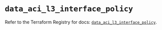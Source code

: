 # `data_aci_l3_interface_policy`

Refer to the Terraform Registry for docs: [`data_aci_l3_interface_policy`](https://registry.terraform.io/providers/ciscodevnet/aci/2.17.0/docs/data-sources/l3_interface_policy).
